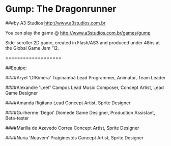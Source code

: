 Gump: The Dragonrunner
===================

###by A3 Studios <http://www.a3studios.com.br>


You can play the game @ <http://www.a3studios.com.br/games/gump>

Side-scroller 2D game, created in Flash/AS3 and produced under 48hs at the Global Game Jam '12.

===================

##Equipe:

####Aryel 'DfKimera' Tupinambá
Lead Programmer, Animator, Team Leader

####Alexandre 'Leef' Campos
Lead Music Composer, Concept Artist, Lead Game Designer

####Amanda Rigitano
Lead Concept Artist, Sprite Designer

####Guilherme 'Degoi' Diomede
Game Designer, Production Assistant, Beta-tester

####Marilia de Azevedo Correa
Concept Artist, Sprite Designer

####Nuria 'Nuuvem' Pratginestós
Concept Artist, Sprite Designer
